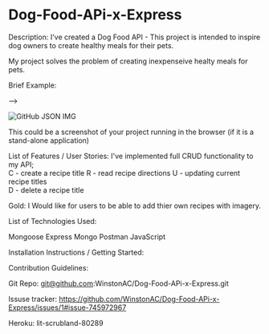 # Dog-Food-APi-x-Express

Description:
I've created a Dog Food API - This project is intended to inspire dog owners to create healthy meals for their pets.

My project solves the problem of creating inexpenseive healty meals for pets. 



Brief Example: 
 <!-- routes created JSON screen shoot --> -->

 ![GitHub JSON IMG](https://user-images.githubusercontent.com/50599892/99583077-fb2dd580-29b0-11eb-9cec-277c5fd57582.png)
 


This could be a screenshot of your project running in the browser (if it is a stand-alone application)


List of Features / User Stories:
I've implemented full CRUD functionality to my API;  
C - create a recipe title 
R - read recipe directions 
U - updating current recipe titles  
D - delete a recipe title 

Gold: I Would like for users to be able to add thier own recipes with imagery. 



List of Technologies Used:

Mongoose
Express 
Mongo 
Postman
JavaScript 

Installation Instructions / Getting Started:
 <!-- Push reop - disapeared _ Clone - terminal - Instal dep -Seed -nodemon_ be specific  -->



Contribution Guidelines:
<!-- future goals _ BUG or recomends- git add comments -->

Git Repo:
git@github.com:WinstonAC/Dog-Food-APi-x-Express.git

Issuse tracker:
https://github.com/WinstonAC/Dog-Food-APi-x-Express/issues/1#issue-745972967

Heroku:
lit-scrubland-80289
